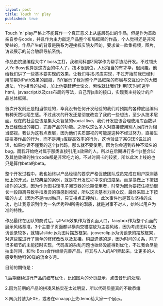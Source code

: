 ```yaml
---
layout: post
title: Touch 'n' play
published: true
---
```


Touch 'n' play严格上不能算作一个真正意义上从底层码出的作品，但是作为首款亲自参与code，并且作为主力敲定产品整个布局框架的作品，个人觉得还是非常受益的。作品产生的背景是院系为迎接校庆院友回访，要求做一款集视频，图片，访谈展示的前台触屏导航系统。

作品由院里编程大牛Y boss主打，我和网科部Z同学作为帮手协助开发。不过领头人Ye Boss也算是这方面的牛人了，技术很到位，人也相当的有才华，很风趣。他给我们讲了一些基本要实现的效果，让我们寻找JS库实现，不过开始前我已经利用前期对Path效果的觊觎，向Y展示了我对整个产品框架的布局与交互设计的大概想法，Y也相当的放权，加上他要赶博士论文，索性就让我们利用1天时间速学html，javascript以及css布局的写法，自己弄js库的接口，实现我主持设计的产品总体框架。

首次开发前还是相当惊险的，毕竟没有任何开发经验的我们对预期的各种底层编码有种天然地陌生感。不过此次的开发还是彻底改变了我的一些想法，至少从技术层面。现在的社会应该是集大众智慧的social live，我们开发应该合理使用库函数以及已经做出的接口，完善产品的功能。之所以这么多人对直接使用别人js的行为相当鄙视，我认为这有点表层，因为他们实质鄙视的可能是这种不经过努力，直接生硬拼凑作品的行为，而不是用js库提高效率的行为，这也验证了某GEEK说过的话，如果你读不懂我的这个js代码，那么就不要使用，因为你会遇到各种不知名的bug。而我开始绝对属于那类直接引用js效果的人，所以在后期进行多个js整合以及其他效果的独立code都是非常吃力的。不过时间卡的较紧，所以此次上线的也只是算作beta的beta。

整个开发过程中，我也始终以产品经理的要求严格促使团队成员完成在用户探测基础上的开发。比较典型的案例，就是在开发过程中取消进度条，而是换做上下按钮操作的决定。因为作为图书馆电子阅览器的长期使用者，时常为因为要按住拖动很长一段距离导致手指发烫的事感到难受，所以这次基本力排众议，最终采取上下按钮的方式（因为不是muti触屏，只支持点击接触）。此次事件也是首次坚持的成功，也让我意识到作为一名优秀PM所需的潜质，就是对事不对人，始终以用户为准的特性。

作品最终在团队的商讨后，以Path效果作为首页面入口，facybox作为整个页面的展示风格基准，3个主要子页面都以横向交错摆放为主要风格，因为考虑图片以及访谈录较多，就辅以slide.js为图片摆放框架，jcoverclip.js为访谈录的摆放框架，对这些库进行了简单的修修改改以及互接。稍显遗憾的是，因为时间的关系，除了很多细节的未能按时实现，代码库的杂乱问题也始终没能得到优化，不过我会尽量抽出时间，和Ye Boss合作继续完善产品，将其与人人的API弄起来，让更多的人感受到地科90载的流金岁月。

目前的期待是：

1.后期继续进行产品的细节优化，比如图片的分页显示，点击音乐的处理，

2.因为前期的产品的拼凑风格实在太过明显，所以代码质量真的不敢恭维

3.网页封装为EXE，或者在sinaapp上先demo给大家一个展示。
